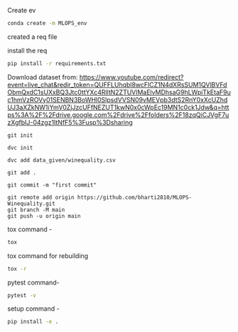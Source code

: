 Create ev

```bash
conda create -m MLOPS_env
```

created a req file

install the req

```bash
pip install -r requirements.txt
```
Download dataset from:
https://www.youtube.com/redirect?event=live_chat&redir_token=QUFFLUhqbl8wcFlCZ1N4dXRsSUM1QVlBVFdObmQxdC1sUXxBQ3Jtc0ttYXc4RlltN2ZTUVlMaElvMDhsaG9hLWpiTkEtaF9uc1hmVzROVy01SENBN3BoWHl0SlpsdVVSN09vMEVpb3dtS2RnY0xXcUZhdUJ3aXZkNW1iYmV0ZjJzcUFfNEZUT1kwN0x0cWpEc19MN1c0ck1Jdw&q=https%3A%2F%2Fdrive.google.com%2Fdrive%2Ffolders%2F18zqQiCJVgF7uzXgfbIJ-04zgz1ItNfF5%3Fusp%3Dsharing


```
git init
```

```
dvc init
```
```
dvc add data_given/winequality.csv
```

```
git add .
```

```
git commit -m "first commit"
```

```
git remote add origin https://github.com/bharti2810/MLOPS-Winequality.git
git branch -M main
git push -u origin main
```

tox command -

```bash
tox
```

tox command for rebuilding

```bash
tox -r
```

pytest command-

```bash
pytest -v
```

setup command -

```bash 
pip install -e .
```
